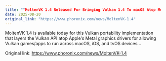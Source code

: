 ```yaml
---
title: ""MoltenVK 1.4 Released For Bringing Vulkan 1.4 To macOS Atop Metal""
date: 2025-08-20
original_link: "https://www.phoronix.com/news/MoltenVK-1.4"
---
```


MoltenVK 1.4 is available today for this Vulkan portability implementation that layers the Vulkan API atop Apple's Metal graphics drivers for allowing Vulkan games/apps to run across macOS, iOS, and tvOS devices...

Original link: https://www.phoronix.com/news/MoltenVK-1.4